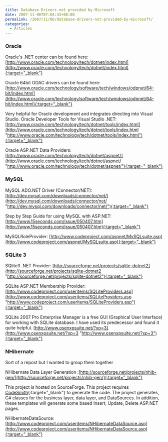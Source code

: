 ```yaml
---
title: Database Drivers not provided by Microsoft
date: 2007-11-06T07:04:33+00:00
permalink: /2007/11/06/database-drivers-not-provided-by-microsoft/
categories:
  - Articles
---
```

### Oracle

Oracle's .NET center can be found here: [http://www.oracle.com/technology/tech/dotnet/index.html](http://www.oracle.com/technology/tech/dotnet/index.html){:target="_blank"}

Oracle 64bit ODAC drivers can be found here: [http://www.oracle.com/technology/software/tech/windows/odpnet/64-bit/index.html](http://www.oracle.com/technology/software/tech/windows/odpnet/64-bit/index.html){:target="_blank"}

Very helpful for Oracle development and integrates directing into Visual Studio. Oracle Developer Tools for Visual Studio .NET: [http://www.oracle.com/technology/tech/dotnet/tools/index.html](http://www.oracle.com/technology/tech/dotnet/tools/index.html "http://www.oracle.com/technology/tech/dotnet/tools/index.html"){:target="_blank"}

Oracle ASP.NET Data Providers: [http://www.oracle.com/technology/tech/dotnet/aspnet/](http://www.oracle.com/technology/tech/dotnet/aspnet/ "http://www.oracle.com/technology/tech/dotnet/aspnet/"){:target="_blank"}

### MySQL

MySQL ADO.NET Driver (Connector/NET): [http://dev.mysql.com/downloads/connector/net/](http://dev.mysql.com/downloads/connector/net/ "http://dev.mysql.com/downloads/connector/net/"){:target="_blank"}

Step by Step Guide for using MySQL with ASP.NET: [http://www.15seconds.com/issue/050407.htm](http://www.15seconds.com/issue/050407.htm){:target="_blank"}

MySQLRoleProvider: [http://www.codeproject.com/aspnet/MySQLsuite.asp](http://www.codeproject.com/aspnet/MySQLsuite.asp){:target="_blank"}

### SQLite 3

SQlite3 .NET Provider: [http://sourceforge.net/projects/sqlite-dotnet2](http://sourceforge.net/projects/sqlite-dotnet2 "http://sourceforge.net/projects/sqlite-dotnet2"){:target="_blank"}

SQLite ASP.NET Membership Provider: [http://www.codeproject.com/useritems/SQLiteProviders.asp](http://www.codeproject.com/useritems/SQLiteProviders.asp "http://www.codeproject.com/useritems/SQLiteProviders.asp"){:target="_blank"}

SQLite 2007 Pro Enterprise Manager is a free GUI (Graphical User Interface) for working with SQLite database. I have used its predecessor and found it quite helpful. [http://www.osenxpsuite.net/?xp=3](http://www.osenxpsuite.net/?xp=3 "http://www.osenxpsuite.net/?xp=3"){:target="_blank"}

### NHibernate

Sort of a repost but I wanted to group them together

NHibernate Data Layer Generation :[http://sourceforge.net/projects/nhib-gen/](http://sourceforge.net/projects/nhib-gen/){:target="_blank"}

This project is hosted on SourceForge.  This project requires [CodeSmith](http://www.codesmithtools.com/){:target="_blank"} to generate the code.  The project generates, C# classes for the business layer, data layer, and DataSources.  In addition, these templates will generate some based Insert, Update, Delete ASP.NET pages.

NHibernateDataSource: [http://www.codeproject.com/useritems/NHibernateDataSource.asp](http://www.codeproject.com/useritems/NHibernateDataSource.asp){:target="_blank"}
